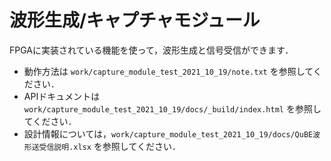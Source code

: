 
# 波形生成/キャプチャモジュール

FPGAに実装されている機能を使って，波形生成と信号受信ができます．

- 動作方法は `work/capture_module_test_2021_10_19/note.txt` を参照してください．
- APIドキュメントは `work/capture_module_test_2021_10_19/docs/_build/index.html` を参照してください．
- 設計情報については，`work/capture_module_test_2021_10_19/docs/QuBE波形送受信説明.xlsx` を参照してください．
